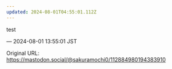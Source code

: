 ```yaml
---
updated: 2024-08-01T04:55:01.112Z
---
```


<p>test</p>

&mdash; 2024-08-01 13:55:01 JST

Original URL: https://mastodon.social/@sakuramochi0/112884980194383910
